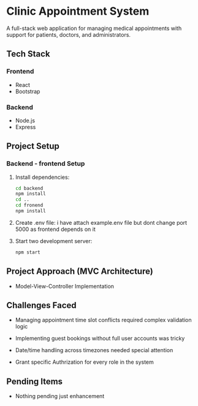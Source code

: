 # Clinic Appointment System

A full-stack web application for managing medical appointments with support for patients, doctors, and administrators.

## Tech Stack

### Frontend
- React
- Bootstrap

### Backend
- Node.js 
- Express 

## Project Setup

### Backend - frontend Setup
1. Install dependencies:
   ```bash
   cd backend
   npm install
   cd ..
   cd fronend
   npm install

2. Create .env file: i have attach example.env file but dont change port 5000 as frontend depends on it

3. Start two development server:
   ```bash
   npm start

## Project Approach (MVC Architecture)
  - Model-View-Controller Implementation
 
## Challenges Faced
- Managing appointment time slot conflicts required complex validation logic

- Implementing guest bookings without full user accounts was tricky

- Date/time handling across timezones needed special attention

- Grant specific Authrization for every role in the system

## Pending Items
- Nothing pending just enhancement 

